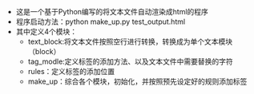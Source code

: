 - 这是一个基于Python编写的将文本文件自动渲染成html的程序
- 程序启动方法：python make_up.py <file> test_output.html
- 其中定义4个模块：
  - text_block:将文本文件按照空行进行转换，转换成为单个文本模块（block）
  - tag_modle:定义标签的添加方法、以及文本文件中需要替换的字符
  - rules：定义标签的添加位置
  - make_up：综合各个模块，初始化，并按照预先设定好的规则添加标签
